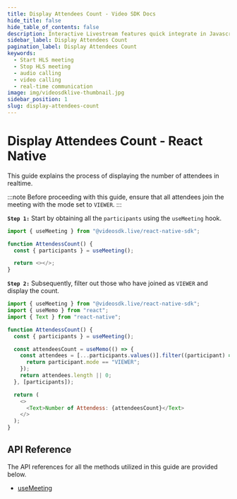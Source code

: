 ```yaml
---
title: Display Attendees Count - Video SDK Docs
hide_title: false
hide_table_of_contents: false
description: Interactive Livestream features quick integrate in Javascript, React JS, Android, IOS, React Native, Flutter with Video SDK to add live video & audio conferencing to your applications.
sidebar_label: Display Attendees Count
pagination_label: Display Attendees Count
keywords:
  - Start HLS meeting
  - Stop HLS meeting
  - audio calling 
  - video calling
  - real-time communication
image: img/videosdklive-thumbnail.jpg
sidebar_position: 1
slug: display-attendees-count
---
```


# Display Attendees Count - React Native

This guide explains the process of displaying the number of attendees in realtime.

:::note
Before proceeding with this guide, ensure that all attendees join the meeting with the mode set to `VIEWER`.
:::

**`Step 1:`** Start by obtaining all the `participants` using the `useMeeting` hook. 

```js
import { useMeeting } from "@videosdk.live/react-native-sdk";

function AttendessCount() {
  const { participants } = useMeeting();

  return <></>;
}
```

**`Step 2:`** Subsequently, filter out those who have joined as `VIEWER` and display the count.

```js
import { useMeeting } from "@videosdk.live/react-native-sdk";
import { useMemo } from "react";
import { Text } from "react-native";

function AttendessCount() {
  const { participants } = useMeeting();

  const attendeesCount = useMemo(() => {
    const attendees = [...participants.values()].filter((participant) => {
      return participant.mode == "VIEWER";
    });
    return attendees.length || 0;
  }, [participants]);

  return (
    <>
      <Text>Number of Attendess: {attendeesCount}</Text>
    </>
  );
}
```

## API Reference

The API references for all the methods utilized in this guide are provided below.

- [useMeeting](/react-native/api/sdk-reference/use-meeting/introduction)
